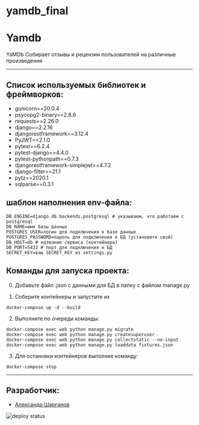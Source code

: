 # yamdb_final
# Yamdb


YaMDb Собирает отзывы и рецензии пользователей на различные произведения

---

## Список используемых библиотек и фреймворков:
* gunicorn==20.0.4
* psycopg2-binary==2.8.6
* requests==2.26.0
* django==2.2.16
* djangorestframework==3.12.4
* PyJWT==2.1.0
* pytest==6.2.4
* pytest-django==4.4.0
* pytest-pythonpath==0.7.3
* djangorestframework-simplejwt==4.7.2
* django-filter==21.1
* pytz==2020.1
* sqlparse==0.3.1 


## шаблон наполнения env-файла:
```
DB_ENGINE=django.db.backends.postgresql # указываем, что работаем с postgresql
DB_NAME=имя базы данных
POSTGRES_USER=логин для подключения к базе данных
POSTGRES_PASSWORD=пароль для подключения к БД (установите свой)
DB_HOST=db # название сервиса (контейнера)
DB_PORT=5432 # порт для подключения к БД
SECRET_KEY=ваш SECRET_KEY из settings.py
```

## Команды для запуска проекта:

0. Добавьте файл .json с данными для БД в папку с файлом manage.py

1. Соберите контейнеры и запустите их
```
docker-compose up -d --build
```
2. Выполните по очереди команды:
```
docker-compose exec web python manage.py migrate
docker-compose exec web python manage.py createsuperuser
docker-compose exec web python manage.py collectstatic --no-input
docker-compose exec web python manage.py loaddata fixtures.json
```

3. Для остановки контейнеров выполние команду:
```
docker-compose stop
```
---
## Разработчик:
- [Александр Шарганов](https://github.com/AlexandrSharganov)



![deploy status](https://github.com/AlexandrSharganov/yamdb_final/actions/workflows/yamdb_workflow.yml/badge.svg)
